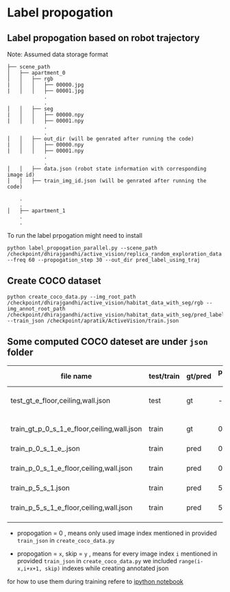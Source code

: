 # Label propogation

## Label propogation based on robot trajectory
Note: Assumed data storage format
```
├── scene_path
│   ├── apartment_0
│   │   ├── rgb
|   │   │   ├── 00000.jpg
|   │   │   ├── 00001.jpg
            .
            .
│   │   ├── seg
|   │   │   ├── 00000.npy
|   │   │   ├── 00001.npy
            .
            .
│   │   ├── out_dir (will be genrated after running the code)
|   │   │   ├── 00000.npy
|   │   │   ├── 00001.npy
            .
            .
│   │   ├── data.json (robot state information with corresponding image id)
│   │   ├── train_img_id.json (will be genrated after running the code)

    .
    .
│   ├── apartment_1 
    .
    .     
```
To run the label prpogation might need to install
```
python label_propogation_parallel.py --scene_path /checkpoint/dhirajgandhi/active_vision/replica_random_exploration_data --freq 60 --propogation_step 30 --out_dir pred_label_using_traj 
```

## Create COCO dataset 
```
python create_coco_data.py --img_root_path /checkpoint/dhirajgandhi/active_vision/habitat_data_with_seg/rgb --img_annot_root_path /checkpoint/dhirajgandhi/active_vision/habitat_data_with_seg/pred_label --train_json /checkpoint/apratik/ActiveVision/train.json
```

## Some computed COCO dateset are under `json` folder
| file name                                  | test/train | gt/pred | propogation step | skip  | exclude              |
|--------------------------------------------|------------|---------|------------------|-------|----------------------|
| test_gt_e_floor,ceiling,wall.json          | test       | gt      | -                | -     | floor, ceiling, wall |
| train_gt_p_0_s_1_e_floor,ceiling,wall.json | train      | gt      | 0                | 1     | floor, ceiling, wall |
| train_p_0_s_1_e_.json                      | train      | pred    | 0                | 1     | -                    |
| train_p_0_s_1_e_floor,ceiling,wall.json    | train      | pred    | 0                | 1     | floor, ceiling, wall |
| train_p_5_s_1.json                         | train      | pred    | 5                | 1     | -                    |
| train_p_5_s_1_e_floor,ceiling,wall.json    | train      | pred    | 5                | 1     | floor, ceiling, wall |

* propogation = 0 , means only used image index mentioned in provided `train_json` in `create_coco_data.py`

* propogation = `x`, skip = `y` ,  means for every image index `i` mentioned in provided `train_json` in `create_coco_data.py` we included `range(i-x,i+x+1, skip)` indexes while creating annotated json

for how to use them during training refere to [ipython notebook](../notebooks/train_detector.ipynb)
